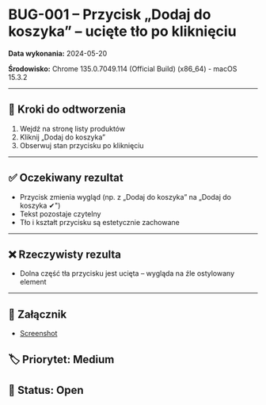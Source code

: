 # BUG-001 – Przycisk „Dodaj do koszyka” – ucięte tło po kliknięciu

**Data wykonania:** 2024-05-20

**Środowisko:** Chrome 135.0.7049.114 (Official Build) (x86_64) - macOS 15.3.2

---

## 🔁 Kroki do odtworzenia
1. Wejdź na stronę listy produktów
2. Kliknij „Dodaj do koszyka”
3. Obserwuj stan przycisku po kliknięciu

---

## ✅ Oczekiwany rezultat
- Przycisk zmienia wygląd (np. z „Dodaj do koszyka” na „Dodaj do koszyka ✔")
- Tekst pozostaje czytelny
- Tło i kształt przycisku są estetycznie zachowane

---

## ❌ Rzeczywisty rezulta
- Dolna część tła przycisku jest ucięta – wygląda na źle ostylowany element

---

## 🧷 Załącznik
- [Screenshot](../../assets/bloom-add-to-cart.png)

## 🏷 Priorytet: Medium  
## 🔧 Status: Open  
